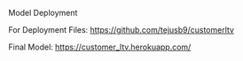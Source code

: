 Model Deployment

For Deployment Files: https://github.com/tejusb9/customerltv

Final Model: https://customer_ltv.herokuapp.com/
